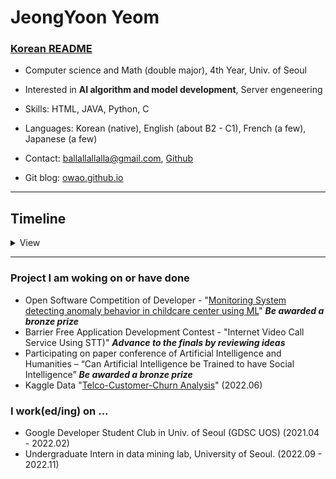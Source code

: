 # JeongYoon Yeom
### **[Korean README](https://github.com/owao/owao/blob/main/README_Korean.md)**
- Computer science and Math (double major), 4th Year, Univ. of Seoul
- Interested in **AI algorithm and model development**, Server engeneering
- Skills: HTML, JAVA, Python, C
- Languages: Korean (native), English (about B2 - C1), French (a few), Japanese (a few)
- Contact: ballallallalla@gmail.com, [Github](https://github.com/owao)

- Git blog: [owao.github.io](https://owao.github.io)

---

## Timeline

<details>
<summary>View</summary>

### 2018.03 - 2021.02
- Studied at Hana Academy Seoul(HAS)

### 2021.03 - 2022.02
- **May**
    - <Hackathon> Participating on JunctionXSeoul Hackathon(Online Global Hackathon) - Frontend developer & designer
- **April - August**
    - GDSC Team project “Monitoring System detecting anomaly behavior in childcare center using ML” develop - Hub developer (cooperation with backend part)
- **April - Feburary**
    - Google Developer Students Club member(GDSC) - Work on Web-Bigginer Team, 2021 Spring Project team, and Mobile Team
- **May - September**
    - Barrier Free Application Development Contest - Internet Video Call Service Using STT (ideas)

### 2022.03 - 2023.02
- **March**
    - Participating on paper conference of Artificial Intelligence and Humanities – “Can Artificial Intelligence be Trained to have Social Intelligence”
- **August**
    - Campus Town Employment Academy Study in Univ. of Seoul (AI development - intermediate grade class)
- **September - November**
    - Undergraduate Intern in data mining lab, University of Seoul.

</details>

---

### Project I am woking on or have done
- Open Software Competition of Developer - "[Monitoring System detecting anomaly behavior in childcare center using ML](https://github.com/DSC-University-of-Seoul/2021-spring-project)" ***Be awarded a bronze prize***
- Barrier Free Application Development Contest - "Internet Video Call Service Using STT)" ***Advance to the finals by reviewing ideas***
- Participating on paper conference of Artificial Intelligence and Humanities – “Can Artificial Intelligence be Trained to have Social Intelligence” ***Be awarded a bronze prize***
- Kaggle Data "[Telco-Customer-Churn Analysis](https://colab.research.google.com/drive/1-yaSEywrlyxBFQP6wKASBk7_vNabwFpj?hl=ko)" (2022.06)

### I work(ed/ing) on ...
- Google Developer Student Club in Univ. of Seoul (GDSC UOS) (2021.04 - 2022.02)
- Undergraduate Intern in data mining lab, University of Seoul. (2022.09 - 2022.11)

